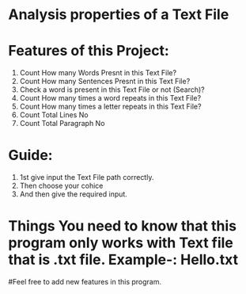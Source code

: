 # Analysis properties of a Text File

# Features of this Project: 

1. Count How many Words Presnt in this Text File?
2. Count How many Sentences Presnt in this Text File?
3. Check a word is present in this Text File or not (Search)?
4. Count How many times a word repeats in this Text File?
5. Count How many times a letter repeats in this Text File?
6. Count Total Lines No
7. Count Total Paragraph No

# Guide:
1. 1st give input the Text File path correctly.
2. Then choose your cohice 
3. And then give the required input.

# Things You need to know that this program only works with Text file that is .txt file. Example-: Hello.txt
#Feel free to add new features in this program.
